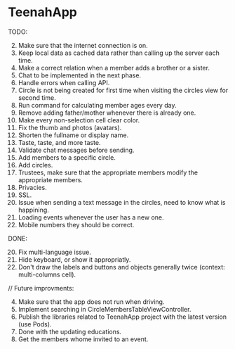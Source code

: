 
TeenahApp
================

TODO:


2. Make sure that the internet connection is on.
3. Keep local data as cached data rather than calling up the server each time.
6. Make a correct relation when a member adds a brother or a sister.
10. Chat to be implemented in the next phase.
13. Handle errors when calling API.
15. Circle is not being created for first time when visiting the circles view for second time.
16. Run command for calculating member ages every day.
22. Remove adding father/mother whenever there is already one.
25. Make every non-selection cell clear color.
27. Fix the thumb and photos (avatars).
30. Shorten the fullname or display name.
32. Taste, taste, and more taste.
33. Validate chat messages before sending.
35. Add members to a specific circle.
36. Add circles.
37. Trustees, make sure that the appropriate members modify the appropriate members.
38. Privacies.
39. SSL.
41. Issue when sending a text message in the circles, need to know what is happining.
42. Loading events whenever the user has a new one.
43. Mobile numbers they should be correct.

DONE:

20. Fix multi-language issue.
8. Hide keyboard, or show it appropriatly.
40. Don't draw the labels and buttons and objects generally twice (context: multi-columns cell).

// Future improvments:

4. Make sure that the app does not run when driving.
12. Implement searching in CircleMembersTableViewController.
17. Publish the libraries related to TeenahApp project with the latest version (use Pods).
24. Done with the updating educations.
31. Get the members whome invited to an event.